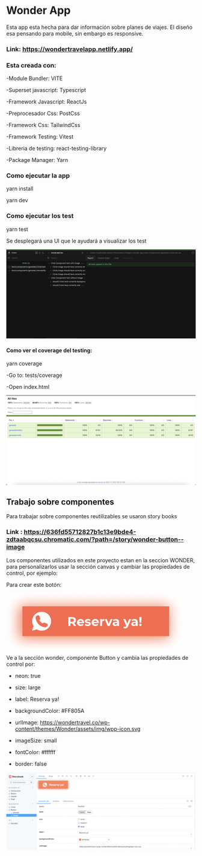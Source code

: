 # Wonder App

Esta app esta hecha para dar información sobre planes de viajes.
El diseño esa pensando para mobile, sin embargo es responsive.

### Link: https://wondertravelapp.netlify.app/

### Esta creada con:

-Module Bundler: VITE

-Superset javascript: Typescript

-Framework Javascript: ReactJs

-Preprocesador Css: PostCss

-Framework Css: TailwindCss

-Framework Testing: Vitest

-Libreria de testing: react-testing-library

-Package Manager: Yarn

### Como ejecutar la app

yarn install

yarn dev

### Como ejecutar los test

yarn test

Se desplegará una UI que le ayudará a visualizar los test

![Image text](public/images/readme/test/vitestUI.png)

#### Como ver el coverage del testing:

yarn coverage

-Go to: tests/coverage

-Open index.html

![Image text](public/images/readme/test/coverage.png)

## Trabajo sobre componentes

Para trabajar sobre componentes reutilizables se usaron story books

### Link : https://636fd55712827b1c13e9bde4-zdtaabqcsu.chromatic.com/?path=/story/wonder-button--image

Los componentes utilizados en este proyecto estan en la seccion WONDER, para personalizarlos usar la sección canvas y cambiar las propiedades de control, por ejemplo:

Para crear este botón: 

![Image text](public/images/readme/storybooks/reservaWonder.png)

Ve a la sección wonder, componente Button y cambia las propiedades de control por:

- neon: true

- size: large

- label: Reserva ya!

- backgroundColor: #FF805A

- urlImage: https://wondertravel.co/wp-content/themes/Wonder/assets/img/wpp-icon.svg

- imageSize: small

- fontColor: #ffffff

- border: false

![Image text](public/images/readme/storybooks/storybookButton.png)